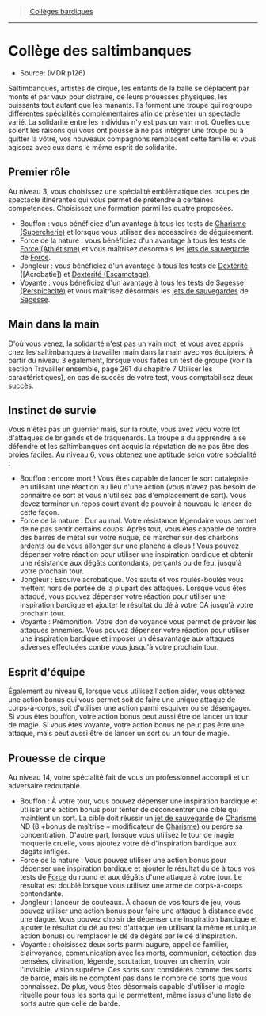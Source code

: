 
<!--ClassItem-->

> <!--ParentNameLink-->[Collèges bardiques](bard_hd.md#collèges-bardiques)<!--/ParentNameLink-->

---

# <!--Name-->Collège des saltimbanques<!--/Name-->

- Source: <!--Source-->(MDR p126)<!--/Source-->

Saltimbanques, artistes de cirque, les enfants de la balle se déplacent par monts et par vaux pour distraire, de leurs prouesses physiques, les puissants tout autant que les manants. Ils forment une troupe qui regroupe différentes spécialités complémentaires afin de présenter un spectacle varié. La solidarité entre les individus n'y est pas un vain mot. Quelles que soient les raisons qui vous ont poussé à ne pas intégrer une troupe ou à quitter la vôtre, vos nouveaux compagnons remplacent cette famille et vous agissez avec eux dans le même esprit de solidarité.

<!--Generic-->

## <!--Name-->Premier rôle<!--/Name-->

Au niveau 3, vous choisissez une spécialité emblématique des troupes de spectacle itinérantes qui vous permet de prétendre à certaines compétences. Choisissez une formation parmi les quatre proposées.

* Bouffon : vous bénéficiez d'un avantage à tous les tests de [Charisme (Supercherie)] et lorsque vous utilisez des accessoires de déguisement.
* Force de la nature : vous bénéficiez d'un avantage à tous les tests de [Force (Athlétisme)] et vous maîtrisez désormais les [jets de sauvegarde] de [Force].
* Jongleur : vous bénéficiez d'un avantage à tous les tests de [Dextérité] ([Acrobatie]) et [Dextérité (Escamotage)].
* Voyante : vous bénéficiez d'un avantage à tous les tests de [Sagesse (Perspicacité)] et vous maîtrisez désormais les [jets de sauvegardes] de [Sagesse].

<!--/Generic-->

<!--Generic-->

## <!--Name-->Main dans la main<!--/Name-->

D'où vous venez, la solidarité n'est pas un vain mot, et vous avez appris chez les saltimbanques à travailler main dans la main avec vos équipiers. À partir du niveau 3 également, lorsque vous faites un test de groupe (voir la section Travailler ensemble, page 261 du chapitre 7 Utiliser les caractéristiques), en cas de succès de votre test, vous comptabilisez deux succès.

<!--/Generic-->

<!--Generic-->

## <!--Name-->Instinct de survie<!--/Name-->

Vous n'êtes pas un guerrier mais, sur la route, vous avez vécu votre lot d'attaques de brigands et de traquenards. La troupe a du apprendre à se défendre et les saltimbanques ont acquis la réputation de ne pas être des proies faciles. Au niveau 6, vous obtenez une aptitude selon votre spécialité :

* Bouffon : encore mort ! Vous êtes capable de lancer le sort catalepsie en utilisant une réaction au lieu d'une action (vous n'avez pas besoin de connaître ce sort et vous n'utilisez pas d'emplacement de sort). Vous devez terminer un repos court avant de pouvoir à nouveau le lancer de cette façon.
* Force de la nature : Dur au mal. Votre résistance légendaire vous permet de ne pas sentir certains coups. Après tout, vous êtes capable de tordre des barres de métal sur votre nuque, de marcher sur des charbons ardents ou de vous allonger sur une planche à clous ! Vous pouvez dépenser votre réaction pour utiliser une inspiration bardique et obtenir une résistance aux dégâts contondants, perçants ou de feu, jusqu'à votre prochain tour.
* Jongleur : Esquive acrobatique. Vos sauts et vos roulés-boulés vous mettent hors de portée de la plupart des attaques. Lorsque vous êtes attaqué, vous pouvez dépenser votre réaction pour utiliser une inspiration bardique et ajouter le résultat du dé à votre CA jusqu'à votre prochain tour.
* Voyante : Prémonition. Votre don de voyance vous permet de prévoir les attaques ennemies. Vous pouvez dépenser votre réaction pour utiliser une inspiration bardique et imposer un désavantage aux attaques adverses effectuées contre vous jusqu'à votre prochain tour.

<!--/Generic-->

<!--Generic-->

## <!--Name-->Esprit d'équipe<!--/Name-->

Également au niveau 6, lorsque vous utilisez l'action aider, vous obtenez une action bonus qui vous permet soit de faire une unique attaque de corps-à-corps, soit d'utiliser une action parmi esquiver ou se désengager. Si vous êtes bouffon, votre action bonus peut aussi être de lancer un tour de magie. Si vous êtes voyante, votre action bonus ne peut pas être une attaque, mais peut aussi être de lancer un sort ou un tour de magie.

<!--/Generic-->

<!--Generic-->

## <!--Name-->Prouesse de cirque<!--/Name-->

Au niveau 14, votre spécialité fait de vous un professionnel accompli et un adversaire redoutable.

* Bouffon : À votre tour, vous pouvez dépenser une inspiration bardique et utiliser une action bonus pour tenter de déconcentrer une cible qui maintient un sort. La cible doit réussir un [jet de sauvegarde] de [Charisme] ND (8 +bonus de maîtrise + modificateur de [Charisme]) ou perdre sa concentration. D'autre part, lorsque vous utilisez le tour de magie moquerie cruelle, vous ajoutez votre dé d'inspiration bardique aux dégâts infligés.
* Force de la nature : Vous pouvez utiliser une action bonus pour dépenser une inspiration bardique et ajouter le résultat du dé à tous vos tests de [Force] du round et aux dégâts d'une attaque à votre tour. Le résultat est doublé lorsque vous utilisez une arme de corps-à-corps contondante.
* Jongleur : lanceur de couteaux. À chacun de vos tours de jeu, vous pouvez utiliser une action bonus pour faire une attaque à distance avec une dague. Vous pouvez choisir de dépenser une inspiration bardique et ajouter le résultat du dé au test d'attaque (en utilisant la même et unique action bonus) ou remplacer le dé de dégâts par le dé d'inspiration.
* Voyante : choisissez deux sorts parmi augure, appel de familier, clairvoyance, communication avec les morts, communion, détection des pensées, divination, légende, scrutation, trouver un chemin, voir l'invisible, vision suprême. Ces sorts sont considérés comme des sorts de barde, mais ils ne comptent pas dans le nombre de sorts que vous connaissez. De plus, vous êtes désormais capable d'utiliser la magie rituelle pour tous les sorts qui le permettent, même issus d'une liste de sorts autre que celle de barde.

<!--/Generic-->

<!--/ClassItem-->

[Force]: abilities_strength_hd.md
[Dextérité]: abilities_dexterity_hd.md
[Constitution]: abilities_constitution_hd.md
[Intelligence]: abilities_intelligence_hd.md
[Sagesse]: abilities_wisdom_hd.md
[Charisme]: abilities_charisma_hd.md
[jet de sauvegarde]: abilities_hd.md#jets-de-sauvegarde
[jets de sauvegarde]: abilities_hd.md#jets-de-sauvegarde
[jets de sauvegardes]: abilities_hd.md#jets-de-sauvegarde

[Athlétisme]: abilities_strength_hd.md#athlétisme
[Escamotage]: abilities_dexterity_hd.md#escamotage
[Perspicacité]: abilities_wisdom_hd.md#perspicacité
[Supercherie]: abilities_charisma_hd.md#supercherie

[Charisme (Supercherie)]: abilities_charisma_hd.md#supercherie
[Dextérité (Escamotage)]: abilities_dexterity_hd.md#escamotage
[Force (Athlétisme)]: abilities_strength_hd.md#athlétisme
[Sagesse (Perspicacité)]: abilities_wisdom_hd.md#perspicacité





